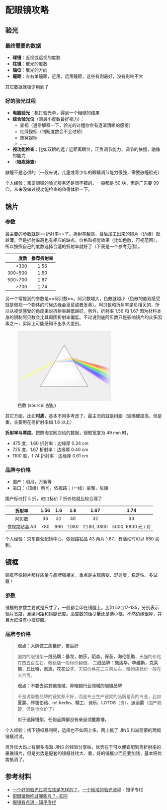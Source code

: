 # 配眼镜攻略

## 验光

### 最终需要的数据

- **球镜**：近视或远视的度数
- **柱镜**：散光的度数
- **轴位**：散光的方向
- **瞳距**：左右单瞳距，近用，远用瞳距，这些有则最好，没有影响不大

其它数据就极少用到了

### 好的验光过程

- **电脑验光**：机打验光单，得到一个粗糙的结果
- **综合验光仪**（测最小度数最好视力）：
  - 雾视（通俗解释一下，验光的过程你会有逐渐清晰的感觉）
  - 红绿视标（判断度数会不会过矫）
  - 蜂窝视标
  - ……
- **视功能检查**：比如双眼的远 / 近距离眼位，正负调节能力，调节的快慢，融像的能力
- （**眼疾筛查**）

散瞳不是必须的（一般来说，儿童或青少年的眼睛调节能力很强，需要散瞳验光）

个人经验：宝岛眼镜的验光服务还是很不错的。一般都是 50 块，但是广东要 99 😑。从来没做过视功能检查的值得体验一下。

## 镜片

### 参数

最主要的参数就是==折射率==了。折射率越高，最后加工出来的镜片（边缘）就越薄。但是折射率高也有相应的缺点，价格和视觉效果（比如色散，可视范围），所以按照自己的度数选择合适的折射率就好了（下表是一个参考范围）。

|    度数 | 推荐折射率 |
| ------: | :--------: |
|    <300 |    1.56    |
| 300~500 |    1.60    |
| 500~700 |    1.67    |
|    >700 |    1.74    |

另一个常提到的参数是==阿贝数==。阿贝数越大，色散就越小（色散的直观感受就是侧视一个物体的时候边缘会发蓝或者发黄）。阿贝数和折射率是负相关的，所以从视觉感受的角度来说折射率越低越好。另外，折射率 1.56 和 1.67 因为材料本身的限制阿贝数会比其周围折射率偏低。不过说到底阿贝数只是影响镜片的众多因素之一，实际上可能感知不出多大差别。

<figure>
    <img src="./imgs/prism-rainbow.svg" alt="Prism rainbow" width="300">
    <figcaption>色散 (source: <a href="https://commons.wikimedia.org/wiki/File:Prism-rainbow.svg" target="_blank" rel="noopener noreferrer">Wiki</a>)</figcaption>
</figure>

其它方面，比如**材质**，基本不用多考虑了，最主流的就是树脂（玻璃硬度高，但是重，主要用在高折射率如 1.8 以上）

**折射率与厚度**。按照淘宝网店给的数据，镜框宽度为 49 mm 时，

- 475 度，1.60 折射率：边缘厚 0.34 cm
- 725 度，1.67 折射率：边缘厚 0.40 cm
- 1100 度，1.74 折射率：边缘厚 0.61 cm

### 品牌与价格

- 国产：明月，万新等
- 进口：（顶级）蔡司，依视路；（一线）豪雅，尼康

国产标价打 5 折，进口标价 7 折价格就比较合理了

|    折射率     | 1.56  |  1.6  |  1.6  |    1.67    |        1.74        |
| :-----------: | :---: | :---: | :---: | :--------: | :----------------: |
|    阿贝数     |  36   |  31   |  40   |     32     |         33         |
| 依视路钻晶 A3 |  780  |  990  | 1080  | 2180, 3800 | 5000, 6800 元 / 对 |

个人经验：京东自营配镜中心，依视路钻晶 A3 两片 1.67，有活动时可以 880 买到。

## 镜框

镜框不像镜片那样质量与品牌强相关，重点是主观感受、舒适度，稳定性。多试戴！

### 参数

镜框的参数主要就是尺寸了，一般都会印在镜腿上，比如 52◻17-135，分别表示镜片宽度，鼻梁间距和镜腿长度。高度数的话尽量还是选小框，不然边缘很厚，并且大框没有小框舒服。

### 品牌与价格

> **观点：大牌做工质量好，售后好**
>
> 国内的眼镜架**一线品牌：暴龙，帕莎，陌森，保圣，海伦凯勒**，天猫的价格在四五百左右，眼镜店一般标价翻倍。 **二线品牌：施洛华，李维斯，克莱顿，丘比特，凯岚，花花公子**。天猫价格在二三百左右，眼镜店标价一般在五六百。

> **观点：不要去买其他领域、非眼镜行业领域的眼镜品牌**
>
> 不是说那些品牌的镜架都不好，而是专业生产镜架的品牌是真的专业，比如**夏蒙、林德伯格、ic! berlin、精工、诗乐、LOTOS**（贵）**、派丽蒙**（国产翘楚，但是也涨价了）
>
> **对于选择镜架，任何品牌都没有亲自试戴靠谱。**

个人经验：线下镜框暴利啊，选择也不如网上多。网上挑了 JINS 和派丽蒙的两幅镜框试试。

另外张大妈上有很多海淘 JINS 的经验分享帖，优势在于可以便宜配到高折射率的豪雅镜片，但是劣势是配套的镜框往往大、重，好的镜框少而且要加钱，基本把优势抵消了。

## 参考材料

- [一个好的验光过程应该是怎样的？](https://zhuanlan.zhihu.com/p/166298197)，[一个标准的验光流程](https://zhuanlan.zhihu.com/p/30571542) - 知乎专栏
- [配眼镜你吃过哪些亏？- 知乎](https://www.zhihu.com/question/318306672)
- [眼镜有点道 - 知乎专栏](https://www.zhihu.com/column/freeview)
